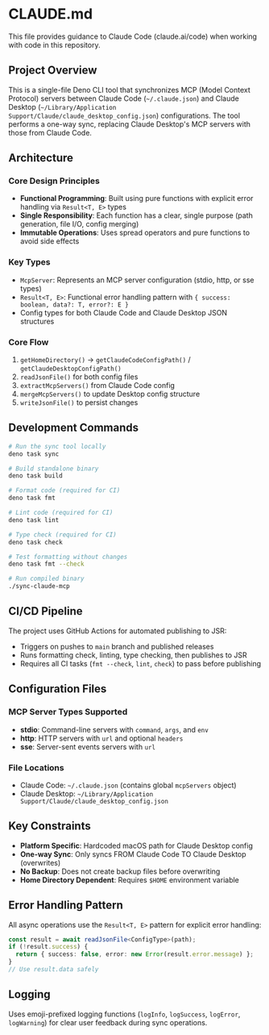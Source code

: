 # CLAUDE.md

This file provides guidance to Claude Code (claude.ai/code) when working with
code in this repository.

## Project Overview

This is a single-file Deno CLI tool that synchronizes MCP (Model Context
Protocol) servers between Claude Code (`~/.claude.json`) and Claude Desktop
(`~/Library/Application Support/Claude/claude_desktop_config.json`)
configurations. The tool performs a one-way sync, replacing Claude Desktop's MCP
servers with those from Claude Code.

## Architecture

### Core Design Principles

- **Functional Programming**: Built using pure functions with explicit error
  handling via `Result<T, E>` types
- **Single Responsibility**: Each function has a clear, single purpose (path
  generation, file I/O, config merging)
- **Immutable Operations**: Uses spread operators and pure functions to avoid
  side effects

### Key Types

- `McpServer`: Represents an MCP server configuration (stdio, http, or sse
  types)
- `Result<T, E>`: Functional error handling pattern with
  `{ success: boolean, data?: T, error?: E }`
- Config types for both Claude Code and Claude Desktop JSON structures

### Core Flow

1. `getHomeDirectory()` → `getClaudeCodeConfigPath()` /
   `getClaudeDesktopConfigPath()`
2. `readJsonFile()` for both config files
3. `extractMcpServers()` from Claude Code config
4. `mergeMcpServers()` to update Desktop config structure
5. `writeJsonFile()` to persist changes

## Development Commands

```bash
# Run the sync tool locally
deno task sync

# Build standalone binary
deno task build

# Format code (required for CI)
deno task fmt

# Lint code (required for CI) 
deno task lint

# Type check (required for CI)
deno task check

# Test formatting without changes
deno task fmt --check

# Run compiled binary
./sync-claude-mcp
```

## CI/CD Pipeline

The project uses GitHub Actions for automated publishing to JSR:

- Triggers on pushes to `main` branch and published releases
- Runs formatting check, linting, type checking, then publishes to JSR
- Requires all CI tasks (`fmt --check`, `lint`, `check`) to pass before
  publishing

## Configuration Files

### MCP Server Types Supported

- **stdio**: Command-line servers with `command`, `args`, and `env`
- **http**: HTTP servers with `url` and optional `headers`
- **sse**: Server-sent events servers with `url`

### File Locations

- Claude Code: `~/.claude.json` (contains global `mcpServers` object)
- Claude Desktop:
  `~/Library/Application Support/Claude/claude_desktop_config.json`

## Key Constraints

- **Platform Specific**: Hardcoded macOS path for Claude Desktop config
- **One-way Sync**: Only syncs FROM Claude Code TO Claude Desktop (overwrites)
- **No Backup**: Does not create backup files before overwriting
- **Home Directory Dependent**: Requires `$HOME` environment variable

## Error Handling Pattern

All async operations use the `Result<T, E>` pattern for explicit error handling:

```typescript
const result = await readJsonFile<ConfigType>(path);
if (!result.success) {
  return { success: false, error: new Error(result.error.message) };
}
// Use result.data safely
```

## Logging

Uses emoji-prefixed logging functions (`logInfo`, `logSuccess`, `logError`,
`logWarning`) for clear user feedback during sync operations.
